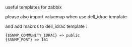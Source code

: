 useful templates for zabbix

please also import valuemap when use dell_idrac template

and add macros to dell_idrac template :

```
{$SNMP_COMMUNITY_IDRAC} => public
{$SNMP_PORT} => 161
```
